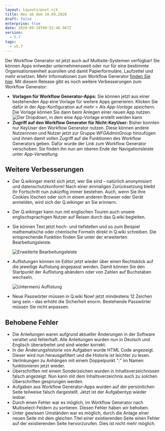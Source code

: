 ```yaml
---
layout: layouts/post.njk
title: Neu ab dem 10.09.2020
draft: false
enterprise: true
date: 2020-09-10T09:52:48.967Z
version:
  - 5.7
tags:
  - v5.7
---
```

Der Workflow Generator ist jetzt auch auf Multisite-Systemen verfügbar! Sie können Apps entweder unternehmensweit oder nur für eine bestimmte Organisationseinheit ausrollen und damit Papierformulare, Laufzettel und mehr ersetzen. Mehr Informationen zum Workflow Generator [finden Sie hier](https://www.modell-aachen.de/de/qwiki/applikationen/workflow-management-system). Mit diesem Release gibt es noch weitere Verbesserungen zum Workflow Generator:

* **Vorlagen für Workflow Generator-Apps:** Sie können jetzt aus einer bestehenden App eine Vorlage für weitere Apps generieren. Klicken Sie dafür in der App-Konfiguration auf *mehr > Als App-Vorlage speichern*. Die Vorlage können Sie dann beim Anlegen einer neuen App nutzen. ![Der Dropdown, in dem eine App-Vorlage erstellt werden kann](/images/5_7_createtemplate.jpg "Unter Mehr können Sie ab jetzt die Konfiguration als App-Vorlage speichern")
* **Zugriff auf den Workflow Generator für Nicht-KeyUser:** Bisher konnten nur KeyUser den Workflow Generator nutzen. Diese können andere Nutzerinnen und Nutzer jetzt zur Gruppe *WFGAdminGroup* hinzufügen und ihnen damit vollen Zugriff auf die Funktionen des Workflow Generators geben. Dafür wurde der Link zum Workflow Generator verschoben: Sie finden ihn nun am oberen Ende der Navigationsleiste unter *App-Verwaltung*.

## Weitere Verbesserungen

* Der Q.wikinger merkt sich jetzt, wer Sie sind – natürlich anonymisiert und datenschutzkonform! Nach einer einmaligen Zurücksetzung bleibt Ihr Fortschritt nun zukünftig immer bestehen. Auch, wenn Sie Ihre Cookies löschen oder sich in einem anderen Browser oder Gerät anmelden, wird sich der Q.wikinger an Sie erinnern.
* Der Q.wikinger kann nun mit englischen Touren auch unsere englischsprachigen Nutzer auf Reisen durch das Q.wiki begleiten.
* Sie können Text jetzt hoch- und tiefstellen und so zum Beispiel mathematische oder chemische Formeln direkt in Q.wiki schreiben. Die entsprechende Funktion finden Sie unter der erweiterten Bearbeitungsleiste.

  ![Erweiterte Bearbeitungsleiste](/images/2020-08-25-11_43_15-window.png)
* Auflistungen können im Editor jetzt wieder über einen Rechtsklick auf die jeweilige Auflistung angepasst werden. Damit können Sie den Startpunkt der Auflistung abändern oder von Zahlen auf Buchstaben wechseln.

  ![Untermenü Auflistung](/images/2020-08-25-12_07_20-window.png)
* Neue Passwörter müssen in Q.wiki Now! jetzt mindestens 12 Zeichen lang sein – das erhöht die Sicherheit enorm. Bestehende Passwörter müssen Sie nicht anpassen.

## Behobene Fehler

* Die Anleitungen waren aufgrund aktueller Änderungen in der Software veraltet und fehlerhaft. Alle Anleitungen wurden nun in Deutsch und Englisch überarbeitet und sind wieder korrekt.
* In der Änderungshistorie von Aufgaben wurde HTML Code angezeigt. Dieser wird nun herausgefiltert und die Historie ist leichter zu lesen.
* Verlinkungen zu Anhängen mit einem Doppelpunkt ":" im Namen funktionieren jetzt wieder.
* Überschriften mit einem Sonderzeichen wurden in Inhaltsverzeichnissen falsch angezeigt. Nun kann mit dem Inhaltsverzeichnis auch zu solchen Überschriften gesprungen werden.
* Aufgaben aus Workflow Generator-Apps wurden auf der persönlichen Seite teilweise falsch dargestellt. Jetzt ist der Aufgabentyp wieder lesbar.
* Durch einen Fehler war es möglich, im Workflow Generator nach Multiselect-Feldern zu sortieren. Diesen Fehler haben wir behoben.
* Unter gewissen Umständen war es möglich, durch die Anlage einer neuen Seite mit dem gleichen Titel einer existierenden Seite einen Fehler auf der existierenden Seite hervorzurufen. Dies ist nicht mehr möglich.